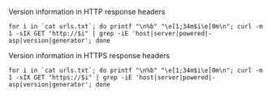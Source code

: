 Version information in HTTP response headers
```
for i in `cat urls.txt`; do printf "\n%b" "\e[1;34m$i\e[0m\n"; curl -m 1 -sIX GET "http://$i" | grep -iE 'host|server|powered|-asp|version|generator'; done
```

Version information in HTTPS response headers
```
for i in `cat urls.txt`; do printf "\n%b" "\e[1;34m$i\e[0m\n"; curl -m 1 -sIX GET "https://$i" | grep -iE 'host|server|powered|-asp|version|generator'; done
```
